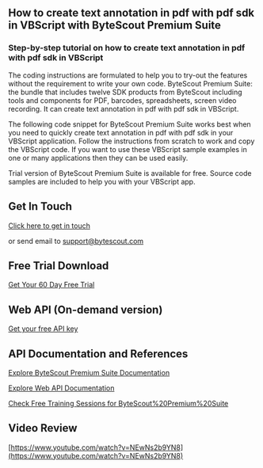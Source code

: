 ## How to create text annotation in pdf with pdf sdk in VBScript with ByteScout Premium Suite

### Step-by-step tutorial on how to create text annotation in pdf with pdf sdk in VBScript

The coding instructions are formulated to help you to try-out the features without the requirement to write your own code. ByteScout Premium Suite: the bundle that includes twelve SDK products from ByteScout including tools and components for PDF, barcodes, spreadsheets, screen video recording. It can create text annotation in pdf with pdf sdk in VBScript.

The following code snippet for ByteScout Premium Suite works best when you need to quickly create text annotation in pdf with pdf sdk in your VBScript application. Follow the instructions from scratch to work and copy the VBScript code. If you want to use these VBScript sample examples in one or many applications then they can be used easily.

Trial version of ByteScout Premium Suite is available for free. Source code samples are included to help you with your VBScript app.

## Get In Touch

[Click here to get in touch](https://bytescout.zendesk.com/hc/en-us/requests/new?subject=ByteScout%20Premium%20Suite%20Question)

or send email to [support@bytescout.com](mailto:support@bytescout.com?subject=ByteScout%20Premium%20Suite%20Question) 

## Free Trial Download

[Get Your 60 Day Free Trial](https://bytescout.com/download/web-installer?utm_source=github-readme)

## Web API (On-demand version)

[Get your free API key](https://pdf.co/documentation/api?utm_source=github-readme)

## API Documentation and References

[Explore ByteScout Premium Suite Documentation](https://bytescout.com/documentation/index.html?utm_source=github-readme)

[Explore Web API Documentation](https://pdf.co/documentation/api?utm_source=github-readme)

[Check Free Training Sessions for ByteScout%20Premium%20Suite](https://academy.bytescout.com/)

## Video Review

[https://www.youtube.com/watch?v=NEwNs2b9YN8](https://www.youtube.com/watch?v=NEwNs2b9YN8)